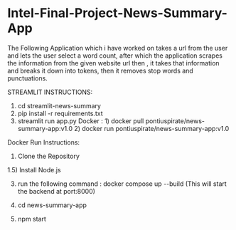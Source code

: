 # Intel-Final-Project-News-Summary-App
The Following Application which i have worked on takes a url from the user and lets the user select a word count, after which the application scrapes the information from the given website url then , it takes that information and breaks it down into tokens, then it removes stop words and punctuations.


STREAMLIT INSTRUCTIONS:

1) cd streamlit-news-summary
2) pip install -r requirements.txt
3) streamlit run app.py
Docker : 1) docker pull pontiuspirate/news-summary-app:v1.0
         2) docker run pontiuspirate/news-summary-app:v1.0


Docker Run Instructions:

1) Clone the Repository

1.5) Install Node.js

3) run the following command : docker compose up --build (This will start the backend at port:8000)

4) cd news-summary-app

5) npm start 
